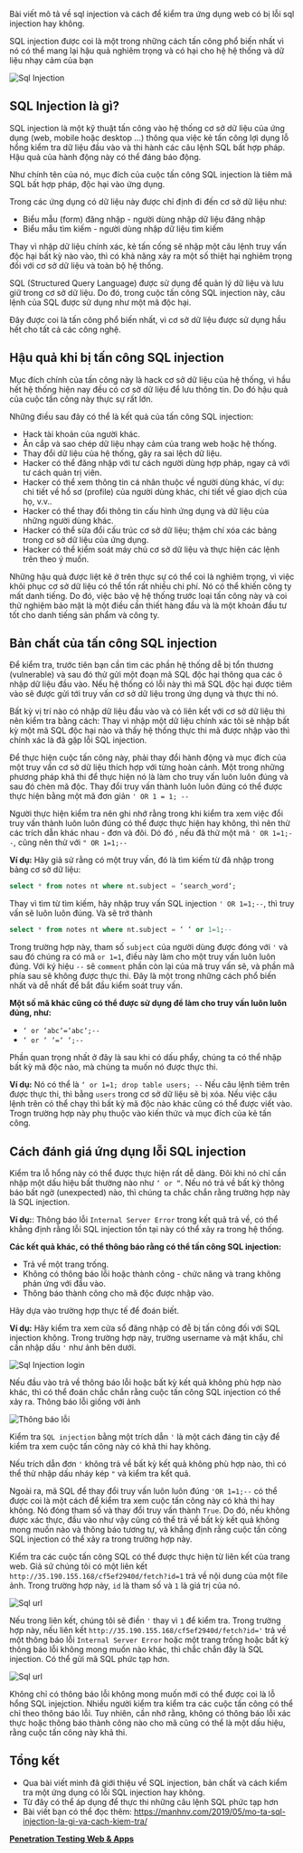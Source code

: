 Bài viết mô tả về sql injection và cách để kiểm tra ứng dụng web có bị lỗi sql injection hay không.

SQL injection được coi là một trong những cách tấn công phổ biến nhất vì nó có thể mang lại hậu quả nghiêm trọng và có hại cho hệ hệ thống và dữ liệu nhạy cảm của bạn

![Sql Injection](https://manhnv.com/images/posts/mo-ta-sql-injection-la-gi-va-cach-kiem-tra/sql-injection.jpg?raw=truev "SQL injection")

## SQL Injection là gì?

SQL injection là một kỹ thuật tấn công vào hệ thống cơ sở dữ liệu của ứng dụng (web, mobile hoặc desktop ...) thông qua việc kẻ tấn công lợi dụng lỗ hổng kiểm tra dữ liệu đầu vào và thi hành các câu lệnh SQL bất hợp pháp. Hậu quả của hành động này có thể đáng báo động.

Như chính tên của nó, mục đích của cuộc tấn công SQL injection là tiêm mã SQL bất hợp pháp, độc hại vào ứng dụng.

Trong các ứng dụng có dữ liệu này được chỉ định đi đến cơ sở dữ liệu như:

* Biểu mẫu (form) đăng nhập - người dùng nhập dữ liệu đăng nhập
* Biểu mẫu tìm kiếm - người dùng nhập dữ liệu tìm kiếm

Thay vì nhập dữ liệu chính xác, kẻ tấn cống sẽ nhập một câu lệnh truy vấn độc hại bất kỳ nào vào, thì có khả năng xảy ra một số thiệt hại nghiêm trọng đối với cơ sở dữ liệu và toàn bộ hệ thống.

SQL (Structured Query Language) được sử dụng để quản lý dữ liệu và lưu giữ trong cơ sở dữ liệu. Do đó, trong cuộc tấn công SQL injection này, câu lệnh của SQL được sử dụng như một mã độc hại.

Đây được coi là tấn công phổ biến nhất, vì cơ sở dữ liệu được sử dụng hầu hết cho tất cả các công nghệ.

## Hậu quả khi bị tấn công SQL injection

Mục đích chính của tấn công này là hack cơ sở dữ liệu của hệ thống, vì hầu hết hệ thống hiện nay đều có cơ sở dữ liệu để lưu thông tin. Do đó hậu quả của cuộc tấn công này thực sự rất lớn.

Những điều sau đây có thể là kết quả của tấn công SQL injection:

* Hack tài khoản của người khác.
* Ăn cắp và sao chép dữ liệu nhạy cảm của trang web hoặc hệ thống.
* Thay đổi dữ liệu của hệ thống, gây ra sai lệch dữ liệu.
* Hacker có thể đăng nhập với tư cách người dùng hợp pháp, ngay cả với tư cách quản trị viên.
* Hacker có thể xem thông tin cá nhân thuộc về người dùng khác, ví dụ: chi tiết về hồ sơ (profile) của người dùng khác, chi tiết về giao dịch của họ, v.v..
* Hacker có thể thay đổi thông tin cấu hình ứng dụng và dữ liệu của những người dùng khác.
* Hacker có thể sửa đổi cấu trúc cơ sở dữ liệu; thậm chí xóa các bảng trong cơ sở dữ liệu của ứng dụng.
* Hacker có thể kiểm soát máy chủ cơ sở dữ liệu và thực hiện các lệnh trên theo ý muốn.

Những hậu quả được liệt kê ở trên thực sự có thể coi là nghiêm trọng, vì việc khôi phục cơ sở dữ liệu có thể tốn rất nhiều chi phí. Nó có thể khiến công ty mất danh tiếng. Do đó, việc bảo vệ hệ thống trước loại tấn công này và coi thử nghiệm bảo mật là một điều cần thiết hàng đầu và là một khoản đầu tư tốt cho danh tiếng sản phẩm và công ty.

## Bản chất của tấn công SQL injection

Để kiểm tra, trước tiên bạn cần tìm các phần hệ thống dễ bị tổn thương (vulnerable) và sau đó thử gửi một đoạn mã SQL độc hại thông qua các ô nhập dữ liệu đầu vào. Nếu hệ thống có lỗi này thì mã SQL độc hại được tiêm vào sẽ được gửi tới truy vấn cơ sở dữ liệu trong ứng dụng và thực thi nó.

Bất kỳ vị trí nào có nhập dữ liệu đầu vào và có liên kết với cơ sở dữ liệu thì nên kiểm tra bằng cách: Thay vì nhập một dữ liệu chính xác tôi sẽ nhập bất kỳ một mã SQL độc hại nào và thấy hệ thống thực thi mã được nhập vào thì chính xác là đã gặp lỗi SQL injection.

Để thực hiện cuộc tấn công này, phải thay đổi hành động và mục đích của một truy vấn cơ sở dữ liệu thích hợp với từng hoàn cảnh. Một trong những phương pháp khả thi để thực hiện nó là làm cho truy vấn luôn luôn đúng và sau đó chèn mã độc. Thay đổi truy vấn thành luôn luôn đúng có thể được thực hiện bằng một mã đơn giản `' OR 1 = 1; --`

Người thực hiện kiểm tra nên ghi nhớ rằng trong khi kiểm tra xem việc đổi truy vấn thành luôn luôn đúng có thể được thực hiện hay không, thì nên thử các trích dẫn khác nhau - đơn và đôi. Dó đó , nếu đã thử một mã `' OR 1=1;--`, cũng nên thử với `" OR 1=1;--`

**Ví dụ:** Hãy giả sử rằng có một truy vấn, đó là tìm kiếm từ đã nhập trong bảng cơ sở dữ liệu:

```sql
select * from notes nt where nt.subject = ‘search_word‘;
```

Thay vì tìm từ tìm kiếm, hãy nhập truy vấn SQL injection `' OR 1=1;--`, thì truy vấn sẽ luôn luôn đúng. Và sẽ trở thành

```sql
select * from notes nt where nt.subject = ‘ ‘ or 1=1;--
```

Trong trường hợp này, tham số  `subject` của người dùng được đóng với `'` và sau đó chúng ra có mã `or 1=1`, điều này làm cho một truy vấn luôn luôn đúng. Với ký hiệu `--` sẽ `comment` phần còn lại của mã truy vấn sẽ, và phần mã phía sau sẽ không được thực thi. Đây là một trong những cách phổ biến nhất và dễ nhất để bắt đầu kiểm soát truy vấn.

**Một số mã khác cũng có thể được sử dụng để làm cho truy vấn luôn luôn đúng, như:**

* `‘ or ‘abc‘=‘abc‘;--`
* `‘ or ‘ ‘=‘ ‘;--`

Phần quan trọng nhất ở đây là sau khi có dấu phẩy, chúng ta có thể nhập bất kỳ mã độc nào, mà chúng ta muốn nó được thực thi.

**Ví dụ:** Nó có thể là `‘ or 1=1; drop table users; --`
Nếu câu lệnh tiêm trên được thực thi, thì bằng `users` trong cơ sở dữ liệu sẽ bị xóa.
Nếu việc câu lệnh trên có thể chạy thì bất kỳ mã độc nào khác cũng có thể được viết vào. Trogn trường hợp này phụ thuộc vào kiến thức và mục đích của kẻ tấn công.


## Cách đánh giá ứng dụng lỗi SQL injection

Kiểm tra lỗ hổng này có thể được thực hiện rất dễ dàng. Đôi khi nó chỉ cần nhập một dấu hiệu bất thường nào như `‘ or “`. Nếu nó trả về bất kỳ thông báo bất ngờ (unexpected) nào, thì chúng ta chắc chắn rằng trường hợp này là SQL injection.

**Ví dụ:**: Thông báo lỗi `Internal Server Error` trong kết quả trả về, có thể khẳng định rằng  lỗi SQL injection tồn tại này có thể xảy ra trong hệ thống.

**Các kết quả khác, có thể thông báo rằng có thể tấn công SQL injection:**

* Trả về một trang trống.
* Không có thông báo lỗi hoặc thành công - chức năng và trang không phản ứng với đầu vào.
* Thông báo thành công cho mã độc được nhập vào.

Hãy dựa vào trường hợp thực tế để đoán biết.

**Ví dụ:** Hãy kiểm tra xem cửa sổ đăng nhập có đễ bị tấn công đối với SQL injection không.
Trong trường hợp này, trường username và mật khẩu, chỉ cần nhập dấu `'` như ảnh bên dưới. 

![Sql Injection login](https://manhnv.com/images/posts/mo-ta-sql-injection-la-gi-va-cach-kiem-tra/login-sql-injection.png?raw=true "SQL injection login")

Nếu đầu vào trả về thông báo lỗi hoặc bất kỳ kết quả không phù hợp nào khác, thì có thể đoán chắc chắn rằng cuộc tấn công SQL injection có thể xảy ra. Thông báo lỗi giống với ảnh

![Thông báo lỗi](https://manhnv.com/images/posts/mo-ta-sql-injection-la-gi-va-cach-kiem-tra/notify-sql-injection-login.png?raw=true "Thông báo lỗi")

Kiểm tra `SQL injection` bằng một trích dẫn `'` là một cách đáng tin cậy để kiểm tra xem cuộc tấn công này có khả thi hay không.

Nếu trích dẫn đơn `'` không trả về bất kỳ kết quả không phù hợp nào, thì có thể thử nhập dấu nháy kép `"` và kiểm tra kết quả.

Ngoài ra, mã SQL để thay đổi truy vấn luôn luôn đúng `'OR 1=1;--` có thể được coi là một cách để kiểm tra xem cuộc tấn công này có khả thi hay không. Nó đóng tham số và thay đổi truy vấn thành `True`. Do đó, nếu không được xác thực, đầu vào như vậy cũng có thể trả về bất kỳ kết quả không mong muốn nào và thông báo tương tự, và khẳng định rằng cuộc tấn công SQL injection có thể xảy ra trong trường hợp này.

Kiểm tra các cuộc tấn công SQL có thể được thực hiện từ liên kết của trang web. Giả sử chúng tôi có một liên kết `http://35.190.155.168/cf5ef2940d/fetch?id=1` trả về nội dung của một file ảnh. Trong trường hợp này, `id` là tham số và `1` là giá trị của nó.

![Sql url](https://manhnv.com/images/posts/mo-ta-sql-injection-la-gi-va-cach-kiem-tra/sql-injection-url1.png?raw=true "SQL url")

Nếu trong liên kết, chúng tôi sẽ điền `'` thay vì `1` để kiểm tra.
Trong trường hợp này, nếu liên kết `http://35.190.155.168/cf5ef2940d/fetch?id='` trả về một thông báo lỗi `Internal Server Error` hoặc một trang trống hoặc bất kỳ thông báo lỗi không mong muốn nào khác, thì chắc chắn đây  là SQL injection. Có thể gửi mã SQL phức tạp hơn.

![Sql url](https://manhnv.com/images/posts/mo-ta-sql-injection-la-gi-va-cach-kiem-tra/sql-injection-url-error.png?raw=true "SQL url")

Không chỉ có thông báo lỗi không mong muốn mới có thể được coi là lỗ hổng SQL injejction. Nhiều người kiểm tra kiểm tra các cuộc tấn công có thể chỉ theo thông báo lỗi. Tuy nhiên, cần nhớ rằng, không có thông báo lỗi xác thực hoặc thông báo thành công nào cho mã cũng có thể là một dấu hiệu, rằng cuộc tấn công này khả thi.

## Tổng kết

* Qua bài viết mình đã giới thiệu về SQL injection, bản chất và cách kiểm tra một ứng dụng có lỗi SQL injection hay không.
* Từ đây có thể áp dụng để thực thi những câu lệnh SQL phức tạp hơn
*  Bài viết bạn có thể đọc thêm: https://manhnv.com/2019/05/mo-ta-sql-injection-la-gi-va-cach-kiem-tra/

**[Penetration Testing Web & Apps](https://viblo.asia/s/penetration-testing-web-apps-pmleBzPM5rd)**